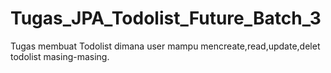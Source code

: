 # Tugas_JPA_Todolist_Future_Batch_3
Tugas membuat Todolist dimana user mampu mencreate,read,update,delet todolist masing-masing.
